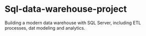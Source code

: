 # Sql-data-warehouse-project
Building a modern data warehouse with SQL Server, including ETL processes, dat modeling and analytics.
